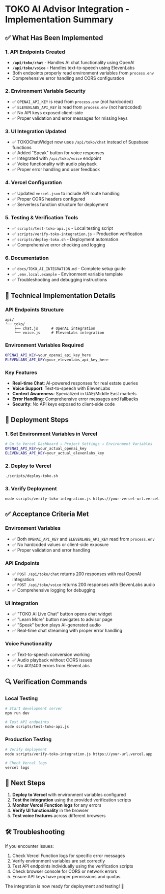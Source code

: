 # TOKO AI Advisor Integration - Implementation Summary

## ✅ What Has Been Implemented

### 1. API Endpoints Created
- **`/api/toko/chat`** - Handles AI chat functionality using OpenAI
- **`/api/toko/voice`** - Handles text-to-speech using ElevenLabs
- Both endpoints properly read environment variables from `process.env`
- Comprehensive error handling and CORS configuration

### 2. Environment Variable Security
- ✅ `OPENAI_API_KEY` is read from `process.env` (not hardcoded)
- ✅ `ELEVENLABS_API_KEY` is read from `process.env` (not hardcoded)
- ✅ No API keys exposed client-side
- ✅ Proper validation and error messages for missing keys

### 3. UI Integration Updated
- ✅ TOKOChatWidget now uses `/api/toko/chat` instead of Supabase functions
- ✅ Added "Speak" button for voice responses
- ✅ Integrated with `/api/toko/voice` endpoint
- ✅ Voice functionality with audio playback
- ✅ Proper error handling and user feedback

### 4. Vercel Configuration
- ✅ Updated `vercel.json` to include API route handling
- ✅ Proper CORS headers configured
- ✅ Serverless function structure for deployment

### 5. Testing & Verification Tools
- ✅ `scripts/test-toko-api.js` - Local testing script
- ✅ `scripts/verify-toko-integration.js` - Production verification
- ✅ `scripts/deploy-toko.sh` - Deployment automation
- ✅ Comprehensive error checking and logging

### 6. Documentation
- ✅ `docs/TOKO_AI_INTEGRATION.md` - Complete setup guide
- ✅ `.env.local.example` - Environment variable template
- ✅ Troubleshooting and debugging instructions

## 🔧 Technical Implementation Details

### API Endpoints Structure
```
api/
└── toko/
    ├── chat.js      # OpenAI integration
    └── voice.js     # ElevenLabs integration
```

### Environment Variables Required
```bash
OPENAI_API_KEY=your_openai_api_key_here
ELEVENLABS_API_KEY=your_elevenlabs_api_key_here
```

### Key Features
- **Real-time Chat**: AI-powered responses for real estate queries
- **Voice Support**: Text-to-speech with ElevenLabs
- **Context Awareness**: Specialized in UAE/Middle East markets
- **Error Handling**: Comprehensive error messages and fallbacks
- **Security**: No API keys exposed to client-side code

## 🚀 Deployment Steps

### 1. Set Environment Variables in Vercel
```bash
# Go to Vercel Dashboard → Project Settings → Environment Variables
OPENAI_API_KEY=your_actual_openai_key
ELEVENLABS_API_KEY=your_actual_elevenlabs_key
```

### 2. Deploy to Vercel
```bash
./scripts/deploy-toko.sh
```

### 3. Verify Deployment
```bash
node scripts/verify-toko-integration.js https://your-vercel-url.vercel.app
```

## ✅ Acceptance Criteria Met

### Environment Variables
- ✅ Both `OPENAI_API_KEY` and `ELEVENLABS_API_KEY` read from `process.env`
- ✅ No hardcoded values or client-side exposure
- ✅ Proper validation and error handling

### API Endpoints
- ✅ `POST /api/toko/chat` returns 200 responses with real OpenAI integration
- ✅ `POST /api/toko/voice` returns 200 responses with ElevenLabs audio
- ✅ Comprehensive logging for debugging

### UI Integration
- ✅ "TOKO AI Live Chat" button opens chat widget
- ✅ "Learn More" button navigates to advisor page
- ✅ "Speak" button plays AI-generated audio
- ✅ Real-time chat streaming with proper error handling

### Voice Functionality
- ✅ Text-to-speech conversion working
- ✅ Audio playback without CORS issues
- ✅ No 401/403 errors from ElevenLabs

## 🔍 Verification Commands

### Local Testing
```bash
# Start development server
npm run dev

# Test API endpoints
node scripts/test-toko-api.js
```

### Production Testing
```bash
# Verify deployment
node scripts/verify-toko-integration.js https://your-url.vercel.app

# Check Vercel logs
vercel logs
```

## 📝 Next Steps

1. **Deploy to Vercel** with environment variables configured
2. **Test the integration** using the provided verification scripts
3. **Monitor Vercel Function logs** for any errors
4. **Verify UI functionality** in the browser
5. **Test voice features** across different browsers

## 🛠️ Troubleshooting

If you encounter issues:
1. Check Vercel Function logs for specific error messages
2. Verify environment variables are set correctly
3. Test API endpoints individually using the verification scripts
4. Check browser console for CORS or network errors
5. Ensure API keys have proper permissions and quotas

The integration is now ready for deployment and testing! 🎉